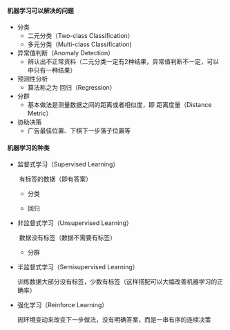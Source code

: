 #### 机器学习可以解决的问题

* 分类
  * 二元分类（Two-class Classification）
  * 多元分类（Multi-class Classification)
* 异常值判断（Anomaly Detection）
  * 辨认出不正常资料（二元分类一定有2种结果，异常值判断不一定，可以中只有一种结果）
* 预测性分析
  * 算法称之为 回归（Regression）
* 分群
  * 基本做法是测量数据之间的距离或者相似度，即 距离度量（Distance Metric）
* 协助决策
  * 广告最佳位置、下棋下一步落子位置等

#### 机器学习的种类

* 监督式学习（Supervised Learning）

  ​    有标签的数据（即有答案）

  * 分类

  * 回归

* 非监督式学习（Unsupervised Learning）

  ​    数据没有标签（数据不需要有标签）

  * 分群

* 半监督式学习（Semisupervised Learning）

  ​    训练数据大部分没有标签，少数有标签（这样搭配可以大幅改善机器学习的正确率）

* 强化学习（Reinforce Learning）

  ​    因环境变动来改变下一步做法，没有明确答案，而是一串有序的连续决策